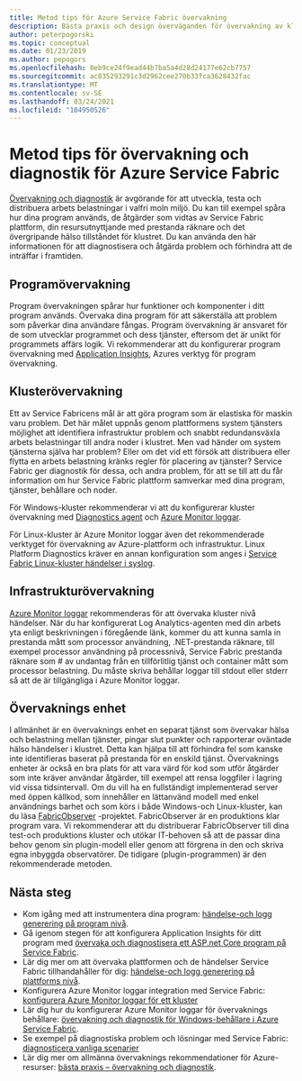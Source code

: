 ```yaml
---
title: Metod tips för Azure Service Fabric övervakning
description: Bästa praxis och design överväganden för övervakning av kluster och program med hjälp av Azure Service Fabric.
author: peterpogorski
ms.topic: conceptual
ms.date: 01/23/2019
ms.author: pepogors
ms.openlocfilehash: 0eb9ce24f9ead44b7ba5a4d28d24177e62cb7757
ms.sourcegitcommit: ac035293291c3d2962cee270b33fca3628432fac
ms.translationtype: MT
ms.contentlocale: sv-SE
ms.lasthandoff: 03/24/2021
ms.locfileid: "104950526"
---
```

# <a name="monitoring-and-diagnostic-best-practices-for-azure-service-fabric"></a>Metod tips för övervakning och diagnostik för Azure Service Fabric

[Övervakning och diagnostik](./service-fabric-diagnostics-overview.md) är avgörande för att utveckla, testa och distribuera arbets belastningar i valfri moln miljö. Du kan till exempel spåra hur dina program används, de åtgärder som vidtas av Service Fabric plattform, din resursutnyttjande med prestanda räknare och det övergripande hälso tillståndet för klustret. Du kan använda den här informationen för att diagnostisera och åtgärda problem och förhindra att de inträffar i framtiden.

## <a name="application-monitoring"></a>Programövervakning

Program övervakningen spårar hur funktioner och komponenter i ditt program används. Övervaka dina program för att säkerställa att problem som påverkar dina användare fångas. Program övervakning är ansvaret för de som utvecklar programmet och dess tjänster, eftersom det är unikt för programmets affärs logik. Vi rekommenderar att du konfigurerar program övervakning med [Application Insights](./service-fabric-tutorial-monitoring-aspnet.md), Azures verktyg för program övervakning.

## <a name="cluster-monitoring"></a>Klusterövervakning

Ett av Service Fabricens mål är att göra program som är elastiska för maskin varu problem. Det här målet uppnås genom plattformens system tjänsters möjlighet att identifiera infrastruktur problem och snabbt redundansväxla arbets belastningar till andra noder i klustret. Men vad händer om system tjänsterna själva har problem? Eller om det vid ett försök att distribuera eller flytta en arbets belastning kränks regler för placering av tjänster? Service Fabric ger diagnostik för dessa, och andra problem, för att se till att du får information om hur Service Fabric plattform samverkar med dina program, tjänster, behållare och noder.

För Windows-kluster rekommenderar vi att du konfigurerar kluster övervakning med [Diagnostics agent](./service-fabric-diagnostics-event-aggregation-wad.md) och [Azure Monitor loggar](./service-fabric-diagnostics-oms-setup.md).

För Linux-kluster är Azure Monitor loggar även det rekommenderade verktyget för övervakning av Azure-plattform och infrastruktur. Linux Platform Diagnostics kräver en annan konfiguration som anges i [Service Fabric Linux-kluster händelser i syslog](./service-fabric-diagnostics-oms-syslog.md).

## <a name="infrastructure-monitoring"></a>Infrastrukturövervakning

[Azure Monitor loggar](./service-fabric-diagnostics-oms-agent.md) rekommenderas för att övervaka kluster nivå händelser. När du har konfigurerat Log Analytics-agenten med din arbets yta enligt beskrivningen i föregående länk, kommer du att kunna samla in prestanda mått som processor användning, .NET-prestanda räknare, till exempel processor användning på processnivå, Service Fabric prestanda räknare som # av undantag från en tillförlitlig tjänst och container mått som processor belastning.  Du måste skriva behållar loggar till stdout eller stderr så att de är tillgängliga i Azure Monitor loggar.

## <a name="watchdogs"></a>Övervaknings enhet

I allmänhet är en övervaknings enhet en separat tjänst som övervakar hälsa och belastning mellan tjänster, pingar slut punkter och rapporterar oväntade hälso händelser i klustret. Detta kan hjälpa till att förhindra fel som kanske inte identifieras baserat på prestanda för en enskild tjänst. Övervaknings enheter är också en bra plats för att vara värd för kod som utför åtgärder som inte kräver användar åtgärder, till exempel att rensa loggfiler i lagring vid vissa tidsintervall. Om du vill ha en fullständigt implementerad server med öppen källkod, som innehåller en lättanvänd modell med enkel användnings barhet och som körs i både Windows-och Linux-kluster, kan du läsa [FabricObserver](https://aka.ms/sf/FabricObserver) -projektet. FabricObserver är en produktions klar program vara. Vi rekommenderar att du distribuerar FabricObserver till dina test-och produktions kluster och utökar IT-behoven så att de passar dina behov genom sin plugin-modell eller genom att förgrena in den och skriva egna inbyggda observatörer. De tidigare (plugin-programmen) är den rekommenderade metoden.

## <a name="next-steps"></a>Nästa steg

* Kom igång med att instrumentera dina program: [händelse-och logg generering på program nivå](service-fabric-diagnostics-event-generation-app.md).
* Gå igenom stegen för att konfigurera Application Insights för ditt program med [övervaka och diagnostisera ett ASP.net Core program på Service Fabric](service-fabric-tutorial-monitoring-aspnet.md).
* Lär dig mer om att övervaka plattformen och de händelser Service Fabric tillhandahåller för dig: [händelse-och logg generering på plattforms nivå](service-fabric-diagnostics-event-generation-infra.md).
* Konfigurera Azure Monitor loggar integration med Service Fabric: [konfigurera Azure Monitor loggar för ett kluster](service-fabric-diagnostics-oms-setup.md)
* Lär dig hur du konfigurerar Azure Monitor loggar för övervaknings behållare: [övervakning och diagnostik för Windows-behållare i Azure Service Fabric](service-fabric-tutorial-monitoring-wincontainers.md).
* Se exempel på diagnostiska problem och lösningar med Service Fabric: [diagnosticera vanliga scenarier](service-fabric-diagnostics-common-scenarios.md)
* Lär dig mer om allmänna övervaknings rekommendationer för Azure-resurser: [bästa praxis – övervakning och diagnostik](/azure/architecture/best-practices/monitoring).
